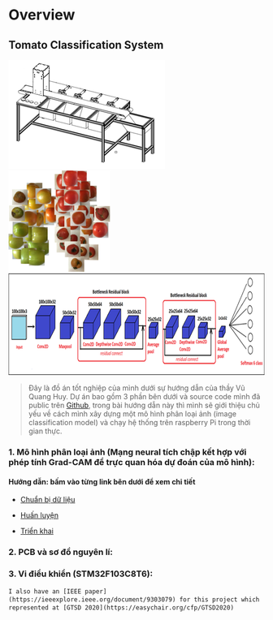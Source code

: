 # Overview

## Tomato Classification System
![](images/3D.png)
<img src="images/tSNE.png" alt="drawing" width="200"/>
<img src="images/model.png" alt="drawing" width="700" height="200"/>

> Đây là đồ án tốt nghiệp của mình dưới sự hướng dẫn của thầy Vũ Quang Huy. Dự án bao gồm 3 phần bên dưới và source code mình đã public trên [Github](https://github.com/phattruongai/Tomato-classification-system), trong bài hướng dẫn này thì mình sẽ giới thiệu chủ yếu về cách mình xây dựng một mô hình phân loại ảnh (image classification model) và chạy hệ thống trên raspberry Pi trong thời gian thực.

### 1. Mô hình phân loại ảnh (Mạng neural tích chập kết hợp với phép tính Grad-CAM để trực quan hóa dự đoán của mô hình):

#### Hướng dẫn: bấm vào từng link bên dưới để xem chi tiết

* [Chuẩn bị dữ liệu](dataprepare)

* [Huấn luyện](training)

* [Triển khai](deploy)

### 2. PCB và sơ đồ nguyên lí:

<!-- * [PCB]() -->

### 3. Vi điều khiển (STM32F103C8T6):

<!-- * [Controller-STM32F1]() -->

```{note}
I also have an [IEEE paper](https://ieeexplore.ieee.org/document/9303079) for this project which represented at [GTSD 2020](https://easychair.org/cfp/GTSD2020)
```